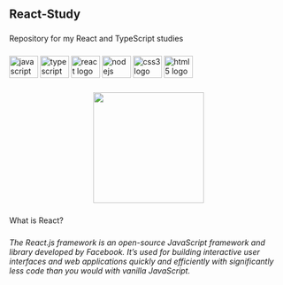 <br clear="both">

<h2 align="left">React-Study</h2>

###

<p align="left">Repository for my React and TypeScript studies</p>

###

<div align="left">
  <img src="https://cdn.jsdelivr.net/gh/devicons/devicon/icons/javascript/javascript-original.svg" height="40" width="52" alt="javascript logo"  />
  <img src="https://cdn.jsdelivr.net/gh/devicons/devicon/icons/typescript/typescript-original.svg" height="40" width="52" alt="typescript logo"  />
  <img src="https://cdn.jsdelivr.net/gh/devicons/devicon/icons/react/react-original.svg" height="40" width="52" alt="react logo"  />
  <img src="https://cdn.jsdelivr.net/gh/devicons/devicon/icons/nodejs/nodejs-original.svg" height="40" width="52" alt="nodejs logo"  />
  <img src="https://cdn.jsdelivr.net/gh/devicons/devicon/icons/css3/css3-original.svg" height="40" width="52" alt="css3 logo"  />
  <img src="https://cdn.jsdelivr.net/gh/devicons/devicon/icons/html5/html5-original.svg" height="40" width="52" alt="html5 logo"  />
</div>

###

<div align="center">
  <img height="200" src="https://miro.medium.com/v2/resize:fit:720/1*e-CnQ3XcOSjznpnBhMXQKg.gif"  />
</div>

###

<p align="left">What is React?</p>

###

<h6 align="left">The React.js framework is an open-source JavaScript framework and library developed by Facebook. It’s used for building interactive user interfaces and web applications quickly and efficiently with significantly less code than you would with vanilla JavaScript.</h6>

###
